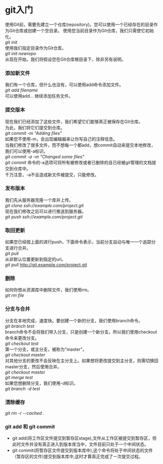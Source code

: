 # git入门
使用Git前，需要先建立一个仓库(repository)。您可以使用一个已经存在的目录作为Git仓库或创建一个空目录。
使用您当前目录作为Git仓库，我们只需使它初始化。<br/>
*git init*<br/>
使用我们指定目录作为Git仓库。<br/>
*git init newrepo*<br/>
从现在开始，我们将假设您在Git仓库根目录下，除非另有说明。<br/>
### 添加新文件
我们有一个仓库，但什么也没有，可以使用add命令添加文件。<br/>
*git add filename*<br/>
可以使用add... 继续添加任务文件。<br/>
### 提交版本
现在我们已经添加了这些文件，我们希望它们能够真正被保存在Git仓库。<br/>
为此，我们将它们提交到仓库。<br/>
*git commit -m "Adding files"*<br/>
如果您不使用-m，会出现编辑器来让你写自己的注释信息。<br/>
当我们修改了很多文件，而不想每一个都add，想commit自动来提交本地修改，我们可以使用-a标识。<br/>
*git commit -a -m "Changed some files"*<br/>
*git commit* 命令的-a选项可将所有被修改或者已删除的且已经被git管理的文档提交到仓库中。<br/>
千万注意，-a不会造成新文件被提交，只能修改。<br/>
### 发布版本
我们先从服务器克隆一个库并上传。<br/>
*git clone ssh://example.com/project.git*<br/>
现在我们修改之后可以进行推送到服务器。<br/>
*git push ssh://example.com/project.git*<br/>
### 取回更新
如果您已经按上面的进行push，下面命令表示，当前分支自动与唯一一个追踪分支进行合并。<br/>
*git pull*<br/>
从非默认位置更新到指定的url。<br/>
*git pull* http://git.example.com/project.git<br/>
### 删除
如何你想从资源库中删除文件，我们使用rm。<br/>
*git rm file*<br/>
### 分支与合并
分支在本地完成，速度快。要创建一个新的分支，我们使用branch命令。<br/>
*git branch test*<br/>
branch命令不会将我们带入分支，只是创建一个新分支。所以我们使用checkout命令来更改分支。<br/>
*git checkout test*<br/>
第一个分支，或主分支，被称为"master"。<br/>
*git checkout master*<br/>
对其他分支的更改不会反映在主分支上。如果想将更改提交到主分支，则需切换回master分支，然后使用合并。<br/>
*git checkout master*<br/>
*git merge test*<br/>
如果您想删除分支，我们使用-d标识。<br/>
*git branch -d test*<br/>
### 清除缓存
*git rm -r --cached .*
### git add 和 git commit
* git add(将工作区文件提交到暂存区stage),文件从工作区被提交到暂存区，但此时文件并没有真正进入到版本库当中，文件目前只处于一个中间状态。
* git commit(将暂存区文件提交到版本库中),这个命令将处于中间状态的文件（暂存区的文件)提交到版本库中,这时才算真正完成了一次提交过程。
